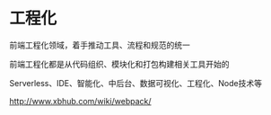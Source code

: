 # 工程化

前端工程化领域，着手推动工具、流程和规范的统一

前端工程化都是从代码组织、模块化和打包构建相关工具开始的


Serverless、IDE、智能化、中后台、数据可视化、工程化、Node技术等

http://www.xbhub.com/wiki/webpack/